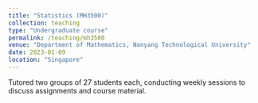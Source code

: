 ```yaml
---
title: "Statistics (MH3500)"
collection: teaching
type: "Undergraduate course"
permalink: /teaching/mh3500
venue: "Department of Mathematics, Nanyang Technological University"
date: 2023-01-09
location: "Singapore"
---
```


Tutored two groups of 27 students each, conducting weekly sessions to discuss assignments and course material.